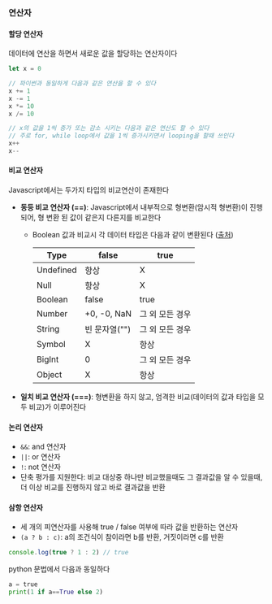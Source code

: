 ### 연산자

#### 할당 연산자

데이터에 연산을 하면서 새로운 값을 할당하는 연산자이다

```javascript
let x = 0

// 파이썬과 동일하게 다음과 같은 연산을 할 수 있다
x += 1
x -= 1
x *= 10
x /= 10

// x의 값을 1씩 증가 또는 감소 시키는 다음과 같은 연산도 할 수 있다
// 주로 for, while loop에서 값을 1씩 증가시키면서 looping을 할때 쓰인다
x++
x--
```



#### 비교 연산자

Javascript에서는 두가지 타입의 비교연산이 존재한다

- **동등 비교 연산자 (==)**: Javascript에서 내부적으로 형변환(암시적 형변환)이 진행되어, 형 변환 된 값이 같은지 다른지를 비교한다

  - Boolean 값과 비교시 각 데이터 타입은 다음과 같이 변환된다 (<a href="https://tc39.es/ecma262/#sec-ecmascript-language-types-boolean-type">출처</a>)

    | Type      | false         | true            |
    | --------- | ------------- | --------------- |
    | Undefined | 항상          | X               |
    | Null      | 항상          | X               |
    | Boolean   | false         | true            |
    | Number    | +0, -0, NaN   | 그 외 모든 경우 |
    | String    | 빈 문자열("") | 그 외 모든 경우 |
    | Symbol    | X             | 항상            |
    | BigInt    | 0             | 그 외 모든 경우 |
    | Object    | X             | 항상            |

- **일치 비교 연산자 (===)**: 형변환을 하지 않고, 엄격한 비교(데이터의 값과 타입을 모두 비교)가 이루어진다

#### 논리 연산자

- `&&`: and 연산자
- `||`: or 연산자
- `!`: not 연산자
- 단축 평가를 지원한다: 비교 대상중 하나만 비교했을때도 그 결과값을 알 수 있을때, 더 이상 비교를 진행하지 않고 바로 결과값을 반환

#### 삼항 연산자

- 세 개의 피연산자를 사용해 true / false 여부에 따라 값을 반환하는 연산자
- `(a ? b : c)`: a의 조건식이 참이라면 b를 반환, 거짓이라면 c를 반환

```javascript
console.log(true ? 1 : 2) // true
```

python 문법에서 다음과 동일하다

```python
a = true
print(1 if a==True else 2)
```

